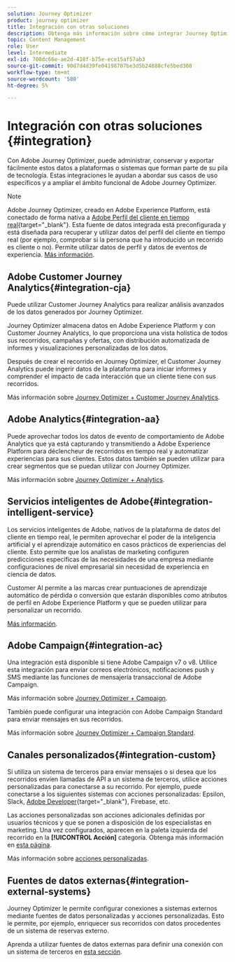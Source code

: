 ```yaml
---
solution: Journey Optimizer
product: journey optimizer
title: Integración con otras soluciones
description: Obtenga más información sobre cómo integrar Journey Optimizer con otras soluciones
topic: Content Management
role: User
level: Intermediate
exl-id: 700dc66e-ae2d-418f-b75e-ece15af57ab3
source-git-commit: 90d7d4d39fe04198707be3d5b24888cfe5bed308
workflow-type: tm+mt
source-wordcount: '580'
ht-degree: 5%

---
```


# Integración con otras soluciones {#integration}

Con Adobe Journey Optimizer, puede administrar, conservar y exportar fácilmente estos datos a plataformas o sistemas que forman parte de su pila de tecnología. Estas integraciones le ayudan a abordar sus casos de uso específicos y a ampliar el ámbito funcional de Adobe Journey Optimizer.

>[!NOTE]
>
> Adobe Journey Optimizer, creado en Adobe Experience Platform, está conectado de forma nativa a [Adobe Perfil del cliente en tiempo real](https://experienceleague.adobe.com/docs/experience-platform/profile/home.html?lang=es){target=&quot;_blank&quot;}. Esta fuente de datos integrada está preconfigurada y está diseñada para recuperar y utilizar datos del perfil del cliente en tiempo real (por ejemplo, comprobar si la persona que ha introducido un recorrido es cliente o no). Permite utilizar datos de perfil y datos de eventos de experiencia. [Más información](../datasource/adobe-experience-platform-data-source.md).

## Adobe Customer Journey Analytics{#integration-cja}

Puede utilizar Customer Journey Analytics para realizar análisis avanzados de los datos generados por Journey Optimizer.

Journey Optimizer almacena datos en Adobe Experience Platform y con Customer Journey Analytics, lo que proporciona una vista holística de todos sus recorridos, campañas y ofertas, con distribución automatizada de informes y visualizaciones personalizadas de los datos.

Después de crear el recorrido en Journey Optimizer, el Customer Journey Analytics puede ingerir datos de la plataforma para iniciar informes y comprender el impacto de cada interacción que un cliente tiene con sus recorridos.

Más información sobre [Journey Optimizer + Customer Journey Analytics](../reports/cja-ajo.md).

## Adobe Analytics{#integration-aa}

Puede aprovechar todos los datos de evento de comportamiento de Adobe Analytics que ya está capturando y transmitiendo a Adobe Experience Platform para déclencheur de recorridos en tiempo real y automatizar experiencias para sus clientes. Estos datos también se pueden utilizar para crear segmentos que se puedan utilizar con Journey Optimizer.

Más información sobre [Journey Optimizer + Analytics](../event/about-analytics.md).

## Servicios inteligentes de Adobe{#integration-intelligent-service}

Los servicios inteligentes de Adobe, nativos de la plataforma de datos del cliente en tiempo real, le permiten aprovechar el poder de la inteligencia artificial y el aprendizaje automático en casos prácticos de experiencias del cliente. Esto permite que los analistas de marketing configuren predicciones específicas de las necesidades de una empresa mediante configuraciones de nivel empresarial sin necesidad de experiencia en ciencia de datos.

Customer AI permite a las marcas crear puntuaciones de aprendizaje automático de pérdida o conversión que estarán disponibles como atributos de perfil en Adobe Experience Platform y que se pueden utilizar para personalizar un recorrido.

[Más información](../building-journeys/ai-services-overview.md).


## Adobe Campaign{#integration-ac}

Una integración está disponible si tiene Adobe Campaign v7 o v8. Utilice esta integración para enviar correos electrónicos, notificaciones push y SMS mediante las funciones de mensajería transaccional de Adobe Campaign.

Más información sobre [Journey Optimizer + Campaign](../building-journeys/ajo-ac.md).

También puede configurar una integración con Adobe Campaign Standard para enviar mensajes en sus recorridos.

Más información sobre [Journey Optimizer + Campaign Standard](../building-journeys/ajo-ac.md).

## Canales personalizados{#integration-custom}

Si utiliza un sistema de terceros para enviar mensajes o si desea que los recorridos envíen llamadas de API a un sistema de terceros, utilice acciones personalizadas para conectarse a su recorrido. Por ejemplo, puede conectarse a los siguientes sistemas con acciones personalizadas: Epsilon, Slack, [Adobe Developer](https://developer.adobe.com/){target=&quot;_blank&quot;}, Firebase, etc.

Las acciones personalizadas son acciones adicionales definidas por usuarios técnicos y que se ponen a disposición de los especialistas en marketing. Una vez configurados, aparecen en la paleta izquierda del recorrido en la **[!UICONTROL Acción]** categoría. Obtenga más información en [esta página](../building-journeys/about-journey-activities.md#action-activities).

Más información sobre [acciones personalizadas](../action/about-custom-action-configuration.md).

## Fuentes de datos externas{#integration-external-systems}

Journey Optimizer le permite configurar conexiones a sistemas externos mediante fuentes de datos personalizadas y acciones personalizadas. Esto le permite, por ejemplo, enriquecer sus recorridos con datos procedentes de un sistema de reservas externo.

Aprenda a utilizar fuentes de datos externas para definir una conexión con un sistema de terceros en [esta sección](../datasource/external-data-sources.md).
